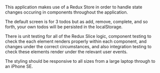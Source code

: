 This application makes use of a Redux Store in order to handle state changes occuring in components throughout the application.

The default screen is for 3 todos but as add, remove, complete, and so forth, your own todos will be persisted in the localStorage.

There is unit testing for all of the Redux Slice logic, component testing to check the each element renders properly within each component, and changes under the correct circumstances, and also integration testing to check these elements render under the relevant user events.

The styling should be responsive to all sizes from a large laptop through to an iPhone SE.